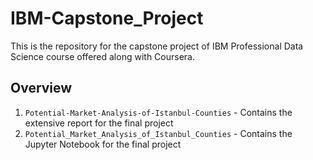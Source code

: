 # IBM-Capstone_Project
This is the repository for the capstone project of IBM Professional Data Science course offered along with Coursera.

## Overview

1. `Potential-Market-Analysis-of-Istanbul-Counties` - Contains the extensive report for the final project
2. `Potential_Market_Analysis_of_Istanbul_Counties` - Contains the Jupyter Notebook for the final project


 
